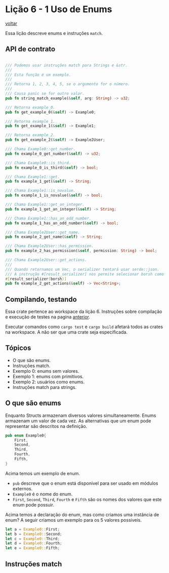 # Lição 6 - 1 Uso de Enums

[voltar](https://github.com/On0n0k1/Tutorial_NEAR_Rust/tree/main/lesson_6_enums/lesson_6_1_simple/)

Essa lição descreve enums e instruções ```match```.

## API de contrato

```rust

/// Podemos usar instruções match para Strings e &str.
/// 
/// Esta função é um exemplo. 
/// 
/// Retorna 1, 2, 3, 4, 5, se o argumento for o número.
/// 
/// Causa panic se for outro valor.
pub fn string_match_example(&self, arg: String) -> u32;

/// Retorna example_0.
pub fn get_example_0(&self) -> Example0;

/// Retorna example_1.
pub fn get_example_1(&self) -> Example1;

/// Retorna example_2.
pub fn get_example_2(&self) -> Example2User;

/// Chama Example0::get_number.
pub fn example_0_get_number(&self) -> u32;

/// Chama Example0::is_third.
pub fn example_0_is_third(&self) -> bool;

/// Chama Example1::get.
pub fn example_1_get(&self) -> String;

/// Chama Example1::is_novalue.
pub fn example_1_is_novalue(&self) -> bool;

/// Chama Example1::get_an_integer.
pub fn example_1_get_an_integer(&self) -> String;

/// Chama Example1::has_an_odd_number.
pub fn example_1_has_an_odd_number(&self) -> bool;

/// Chama Example2User::get_name.
pub fn example_2_get_name(&self) -> String;

/// Chama Example2User::has_permission.
pub fn example_2_has_permission(&self, permission: String) -> bool;

/// Chama Example2User::get_actions.
/// 
/// Quando retornamos um Vec, o serializer tentará usar serde::json.
/// A instrução #[result_serializer] nos permite selecionar borsh como serializador.
#[result_serializer(borsh)]
pub fn example_2_get_actions(&self) -> Vec<String>;
```

## Compilando, testando

Essa crate pertence ao workspace da lição 6. Instruções sobre compilação e execução de testes na pagina [anterior](https://github.com/On0n0k1/Tutorial_NEAR_Rust/tree/main/lesson_6_enums/lesson_6_1_simple/).

Executar comandos como ```cargo test``` e ```cargo build``` afetará todos as crates na workspace. A não ser que uma crate seja especificada.


## Tópicos

 - O que são enums.
 - Instruções match.
 - Exemplo 0: enums sem valores.
 - Exemplo 1: enums com primitivos.
 - Exemplo 2: usuários como enums.
 - Instruções match para strings.

## O que são enums

Enquanto Structs armazenam diversos valores simultaneamente. Enums armazenam um valor de cada vez. As alternativas que um enum pode representar são descritos na definição.

```rust
pub enum Example0{
    First,
    Second,
    Third,
    Fourth,
    Fifth,
}
```

Acima temos um exemplo de enum.
 - ```pub``` descreve que o enum está disponivel para ser usado em módulos externos.
 - ```Example0``` é o nome do enum.
 - ```First```, ```Second```, ```Third```, ```Fourth``` e ```Fifth``` são os nomes dos valores que este enum pode possuir.

Acima temos a declaração do enum, mas como criamos uma instância de enum? A seguir criamos um exemplo para os 5 valores possiveis.

```rust
let a = Example0::First;
let b = Example0::Second;
let c = Example0::Third;
let d = Example0::Fourth;
let e = Example0::Fifth;
```



## Instruções match




